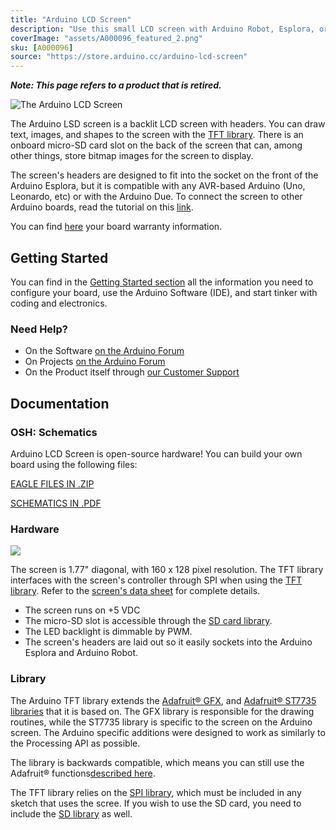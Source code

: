 ```yaml
---
title: "Arduino LCD Screen"
description: "Use this small LCD screen with Arduino Robot, Esplora, or on breadboard."
coverImage: "assets/A000096_featured_2.png"
sku: [A000096]
source: "https://store.arduino.cc/arduino-lcd-screen"
---
```


***Note: This page refers to a product that is retired.***

![The Arduino LCD Screen](./assets/A000096_featured_2.png)

The Arduino LSD screen is a backlit LCD screen with headers. You can draw text, images, and shapes to the screen with the [TFT library](https://www.arduino.cc/en/Reference/TFTLibrary). There is an onboard micro-SD card slot on the back of the screen that can, among other things, store bitmap images for the screen to display.

The screen's headers are designed to fit into the socket on the front of the Arduino Esplora, but it is compatible with any AVR-based Arduino (Uno, Leonardo, etc) or with the Arduino Due. To connect the screen to other Arduino boards, read the tutorial on this [link](http://arduino.cc/en/Guide/TFTtoBoards).

You can find [here](https://www.arduino.cc/en/Main/warranty) your board warranty information.

## Getting Started

You can find in the [Getting Started section](https://www.arduino.cc/en/Guide/HomePage) all the information you need to configure your board, use the Arduino Software (IDE), and start tinker with coding and electronics.

### Need Help?

* On the Software [on the Arduino Forum](https://forum.arduino.cc/index.php?board=63.0)
* On Projects [on the Arduino Forum](https://forum.arduino.cc/index.php?board=3.0)
* On the Product itself through [our Customer Support](https://support.arduino.cc/hc)

## Documentation

### OSH: Schematics

Arduino LCD Screen is open-source hardware! You can build your own board using the following files:

[EAGLE FILES IN .ZIP](https://www.arduino.cc/en/uploads/Main/LCD_Rev-4.zip)

[SCHEMATICS IN .PDF](https://www.arduino.cc/en/uploads/Main/GLCD_sch.pdf)

### Hardware

![](assets/GLCD_pins.png)

The screen is 1.77" diagonal, with 160 x 128 pixel resolution. The TFT library interfaces with the screen's controller through SPI when using the [TFT library](https://www.arduino.cc/en/Reference/TFTLibrary). Refer to the [screen's data sheet](https://www.arduino.cc/en/uploads/Main/HTF0177SN-01-SPEC.pdf) for complete details.

* The screen runs on +5 VDC
* The micro-SD slot is accessible through the [SD card library](https://www.arduino.cc/en/Reference/SD).
* The LED backlight is dimmable by PWM.
* The screen's headers are laid out so it easily sockets into the Arduino Esplora and Arduino Robot.

### Library

The Arduino TFT library extends the [Adafruit® GFX](https://github.com/adafruit/Adafruit-GFX-Library), and [Adafruit® ST7735 libraries](https://github.com/adafruit/Adafruit-ST7735-Library) that it is based on. The GFX library is responsible for the drawing routines, while the ST7735 library is specific to the screen on the Arduino screen. The Arduino specific additions were designed to work as similarly to the Processing API as possible.

The library is backwards compatible, which means you can still use the Adafruit® functions[described here](http://learn.adafruit.com/adafruit-gfx-graphics-library/overview).

The TFT library relies on the [SPI library](https://docs.arduino.cc/language-reference/en/functions/communication/SPI/), which must be included in any sketch that uses the scree. If you wish to use the SD card, you need to include the [SD library](https://www.arduino.cc/en/Reference/SD) as well.
